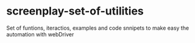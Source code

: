 # screenplay-set-of-utilities
Set of funtions, iteractios, examples and code snnipets to make easy the automation with webDriver
